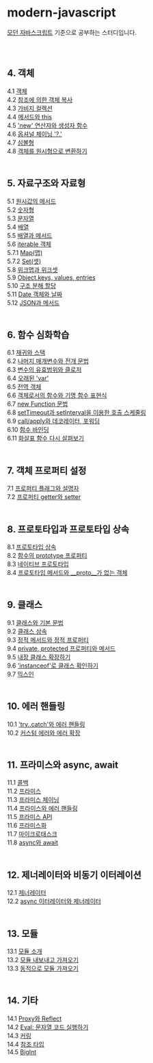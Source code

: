 # modern-javascript
[모던 자바스크립트](https://ko.javascript.info/) 기준으로 공부하는 스터디입니다.   
　   
　   
## 4. 객체
4.1 [객체](./4_Object/4.1_object.md#41-객체)   
4.2 [참조에 의한 객체 복사](./4_Object/4.2_object-copy.md#42-참조에-의한-객체-복사)   
4.3 [가비지 컬렉션](./4_Object/4.3_garbage-collection.md#43-가비지-컬렉션)   
4.4 [메서드와 this](./4_Object/4.4_object-methods.md#44-메서드와-this)   
4.5 ['new' 연산자와 생성자 함수](./4_Object/4.5_constructor-new.md#45-new-연산자와-생성자-함수)   
4.6 [옵셔널 체이닝 '?.'](./4_Object/4.6_optional-chaining.md#46-옵셔널-체이닝-)   
4.7 [심볼형](./4_Object/4.7_symbol.md#47-심볼형)   
4.8 [객체를 원시형으로 변환하기](./4_Object/4.8_object-toprimitive.md#48-객체를-원시형으로-변환하기)   
　   
## 5. 자료구조와 자료형
5.1 [원시값의 메서드](./5_DataTypes/5.1_primitives-methods.md)   
5.2 [숫자형](./5_DataTypes/5.2_number.md)   
5.3 [문자열](./5_DataTypes/5.3_string.md)   
5.4 [배열](./5_DataTypes/5.4_array.md)   
5.5 [배열과 메서드](./5_DataTypes/5.5_array-methods.md)   
5.6 [iterable 객체](./5_DataTypes/5.6_iterable.md)   
5.7.1 [Map(맵)](./5_DataTypes/5.7.1_map.md)   
5.7.2 [Set(셋)](./5_DataTypes/5.7.2_set.md)   
5.8 [위크맵과 위크셋](./5_DataTypes/5.8_weakmap-weakset.md)   
5.9 [Object.keys, values, entries](./5_DataTypes/5.9_keys-values-entries.md)   
5.10 [구조 분해 할당](./5_DataTypes/5.10_destructuring-assignment.md)   
5.11 [Date 객체와 날짜](./5_DataTypes/5.11_date.md)   
5.12 [JSON과 메서드](./5_DataTypes/5.12_json.md)   
　   
## 6. 함수 심화학습
6.1 [재귀와 스택](./6_Functions/6.1_recursion.md)   
6.2 [나머지 매개변수와 전개 문법](./6_Functions/6.2_rest-parameters-spread.md)   
6.3 [변수의 유효범위와 클로저](./6_Functions/6.3_closure.md)   
6.4 [오래된 'var'](./6_Functions/6.4_var.md)   
6.5 [전역 객체](./6_Functions/6.5_global-object.md)   
6.6 [객체로서의 함수와 기명 함수 표현식](./6_Functions/6.6_function-object.md)   
6.7 [new Function 문법](./6_Functions/6.7_new-function.md)   
6.8 [setTimeout과 setInterval을 이용한 호출 스케줄링](./6_Functions/6.8_settimeout-setinterval.md)   
6.9 [call/apply와 데코레이터, 포워딩](./6_Functions/6.9_call-apply-decorators.md)   
6.10 [함수 바인딩](./6_Functions/6.10_bind.md)   
6.11 [화살표 함수 다시 살펴보기](./6_Functions/6.11_arrow-functions.md)   
　   
## 7. 객체 프로퍼티 설정
7.1 [프로퍼티 플래그와 설명자](./7_ObjectPropertiesConfiguration/7.1_property-flags-and-descriptors.md)   
7.2 [프로퍼티 getter와 setter](./7_ObjectPropertiesConfiguration/7.2_property-getters-and-setters.md)   
　   
## 8. 프로토타입과 프로토타입 상속
8.1 [프로토타입 상속]()   
8.2 [함수의 prototype 프로퍼티]()   
8.3 [네이티브 프로토타입]()   
8.4 [프로토타입 메서드와 __proto__가 없는 객체]()   
　   
## 9. 클래스
9.1 [클래스와 기본 문법]()   
9.2 [클래스 상속]()   
9.3 [정적 메서드와 정적 프로퍼티]()   
9.4 [private, protected 프로퍼티와 메서드]()   
9.5 [내장 클래스 확장하기]()   
9.6 ['instanceof'로 클래스 확인하기]()   
9.7 [믹스인]()   
　   
## 10. 에러 핸들링
10.1 ['try..catch'와 에러 핸들링]()   
10.2 [커스텀 에러와 에러 확장]()   
　   
## 11. 프라미스와 async, await
11.1 [콜백]()   
11.2 [프라미스]()   
11.3 [프라미스 체이닝]()   
11.4 [프라미스와 에러 핸들링]()   
11.5 [프라미스 API]()   
11.6 [프라미스화]()   
11.7 [마이크로태스크]()    
11.8 [async와 await]()   
　   
## 12. 제너레이터와 비동기 이터레이션
12.1 [제너레이터]()   
12.2 [async 이터레이터와 제너레이터]()   
　   
## 13. 모듈
13.1 [모듈 소개]()   
13.2 [모듈 내보내고 가져오기]()   
13.3 [동적으로 모듈 가져오기]()   
　   
## 14. 기타
14.1 [Proxy와 Reflect]()   
14.2 [Eval: 문자열 코드 실행하기]()   
14.3 [커링]()   
14.4 [참조 타입]()   
14.5 [BigInt]()   
